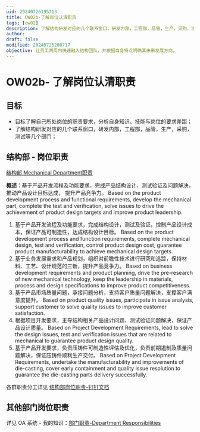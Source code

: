 ```yaml
---
uid: 20240726195713
title: OW02b-了解岗位认清职责
tags: [ow02]
description: 了解结构研发对应的几个联系窗口，研发内部，工程部，品管，生产，采购，测试等几个部门；
author: 
draft: false
modified: 20240726200717
objective: 让员工两周内快速融入结构团队，并根据自身特点明确其未来发展方向。
---
```


# OW02b- 了解岗位认清职责

## 目标

- 目标了解自己所处岗位的职责要求，分析自身知识、技能与岗位的要求差距；
- 了解结构研发对应的几个联系窗口，研发内部，工程部，品管，生产，采购，测试等几个部门；

## 结构部 - 岗位职责

[结构部 Mechanical Department职责](http://em7.zjevt.com:18080/spa/document/index.jsp?id=130922&router=1#/main/document/detail?_key=bnh6tf )

**概述**：基于产品开发流程及功能要求，完成产品结构设计、测试验证及问题解决，推动产品设计目标达成，
提升产品竞争力。
Based on the product development process and functional requirements, develop the mechanical part,
complete the test and verification, solve issues to drive the achievement of product design targets and improve
product leadership.

1. 基于产品开发流程及功能要求，完成结构设计，测试及验证，控制产品设计成本，保证产品可制造性，达成结构设计目标。
   Based on the product development process and function requirements, complete mechanical design, test and verification, control product design cost, guarantee product manufacturability to achieve mechanical design targets.
2. 基于业务发展需求和产品规划，组织对前瞻性技术进行研究和追踪，保持材料、工艺、设计规范的三新，提升产品竞争力。
   Based on business development requirements and product planning, drive the pre-research of new mechanical technology, keep the leadership in materials, process and design specifications to improve product competitiveness.
3. 基于产品市场质量问题，承接问题分析，支持客户质量问题解决，支撑客户满意度提升。
   Based on product quality issues, participate in issue analysis, support customer to solve quality issues to improve customer satisfaction.
4. 根据项目开发要求，主导结构相关产品设计问题、测试验证问题解决，保证产品设计质量。
   Based on Project Development Requirements, lead to solve the design issues, test and verification issues that are related to mechanical to guarantee product design quality.
5. 基于产品开发要求，负责压铸件可制造性评估及优化，负责前期遏制及质量问题解决，保证压铸件顺利生产交付。
   Based on Project Development Requirements, undertake the manufacturability and improvements of die-casting, cover early containment and quality issue resolution to guarantee the die-casting parts delivery successfully.

各群职责分工详见 [结构部岗位职责-钉钉文档](https://alidocs.dingtalk.com/i/nodes/YndMj49yWjPedrm6sKoAplyOJ3pmz5aA?utm_scene=team_space&iframeQuery=sheet_range%3Dkgqie6hm_66_19_1_1)

## 其他部门岗位职责

详见 OA 系统 - 我的知识：[部门职责-Department Responsibilities](http://em7.zjevt.com:18080/spa/document/index.jsp?id=130922&router=1#/main/document/detail?_key=bnh6tf )